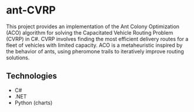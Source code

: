 # ant-CVRP

This project provides an implementation of the Ant Colony Optimization (ACO) algorithm for solving the Capacitated Vehicle Routing Problem (CVRP) in C#.
CVRP involves finding the most efficient delivery routes for a fleet of vehicles with limited capacity.
ACO is a metaheuristic inspired by the behavior of ants, using pheromone trails to iteratively improve routing solutions.

## Technologies

- C#
- .NET
- Python (charts)
